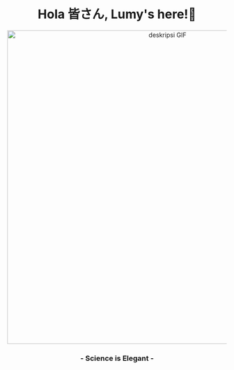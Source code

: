 <div align="center">

  **<h1>Hola 皆さん, Lumy's here!🐾</h1>**
  <!--
  -->
  
<p align="center">
  <img src="https://media1.tenor.com/m/XA6_dE7q6BUAAAAd/kaoruko-waguri-waguri-kaoruko.gif" width="720" alt="deskripsi GIF">
</p>

  **<h3>- Science is Elegant -</h3>**

</div>

<!--
-->

